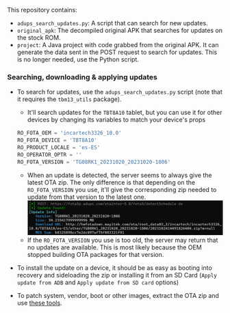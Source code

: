 This repository contains:
* `adups_search_updates.py`: A script that can search for new updates.
* `original_apk`: The decompiled original APK that searches for updates on the stock ROM.
* `project`: A Java project with code grabbed from the original APK. It can generate the data sent in the POST request to search for updates. This is no longer needed, use the Python script.

### Searching, downloading & applying updates
* To search for updates, use the `adups_search_updates.py` script (note that it requires the `tbm13_utils` package).
    * It'll search updates for the `TBT8A10` tablet, but you can use it for other devices by changing its variables to match your device's props
    ```python
    RO_FOTA_OEM = 'incartech3326_10.0'
    RO_FOTA_DEVICE = 'TBT8A10'
    RO_PRODUCT_LOCALE = 'es-ES'
    RO_OPERATOR_OPTR = ''
    RO_FOTA_VERSION = 'TG08RK1_20231020_20231020-1806'
    ```
    * When an update is detected, the server seems to always give the latest OTA zip. The only difference is that depending on the `RO_FOTA_VERSION` you use, it'll give the corresponding zip needed to update from that version to the latest one.
    ![Script output when update is found](image.png)
    * If the `RO_FOTA_VERSION` you use is too old, the server may return that no updates are available. This is most likely because the OEM stopped building OTA packages for that version.

* To install the update on a device, it should be as easy as booting into recovery and sideloading the zip or installing it from an SD Card (`Apply update from ADB` and `Apply update from SD card` options)

* To patch system, vendor, boot or other images, extract the OTA zip and use [these tools](https://github.com/erfanoabdi/imgpatchtools).